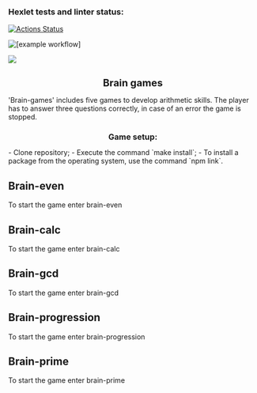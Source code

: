 ### Hexlet tests and linter status:

[![Actions Status](https://github.com/YuliaMisc/frontend-project-lvl1/workflows/hexlet-check/badge.svg)](https://github.com/YuliaMisc/frontend-project-lvl1/actions)

![[example workflow]](https://github.com/YuliaMisc/frontend-project-lvl1/actions/workflows/nodejs.yml/badge.svg)

<a href="https://codeclimate.com/github/YuliaMisc/frontend-project-lvl1"><img src="https://api.codeclimate.com/v1/badges/a99a88d28ad37a79dbf6/maintainability" /></a>

<h1 style='font-size: 20px;text-align: center;  font-weight: bold'>Brain games</h1>
'Brain-games' includes five games to develop arithmetic skills. The player has to answer three questions correctly, in case of an error the game is stopped.

<h2 style='font-size: 16px;text-align: center;  font-weight: bold'>Game setup:</h2>
- Clone repository;
- Execute the command `make install`;
- To install a package from the operating system, use the command `npm link`.

<h2>Brain-even</h2>
To start the game enter brain-even
<a href="https://asciinema.org/a/3i8MiBr055WOnSxwAJiHgsybJ" src="https://asciinema.org/a/3i8MiBr055WOnSxwAJiHgsybJ.svg"></a>

<h2>Brain-calc</h2>
To start the game enter brain-calc
<a href="https://asciinema.org/a/JovX5aEbv0Q03k9gVJz8ZOl9o" src="https://asciinema.org/a/JovX5aEbv0Q03k9gVJz8ZOl9o.svg"></a>

<h2>Brain-gcd</h2>
To start the game enter brain-gcd
<a href="https://asciinema.org/a/IlinWws3l60lkvtPDhK78oCjW" src="https://asciinema.org/a/IlinWws3l60lkvtPDhK78oCjW.svg"></a>

<h2>Brain-progression</h2>
To start the game enter brain-progression
<a href="https://asciinema.org/a/iRMX24e7rLNgWsQYYOZDOuos1" src="https://asciinema.org/a/iRMX24e7rLNgWsQYYOZDOuos1.svg"></a>

<h2>Brain-prime</h2>
To start the game enter brain-prime
<a href="https://asciinema.org/a/OHLNCOuTzqXQbBO8RjErP9keW" src="https://asciinema.org/a/OHLNCOuTzqXQbBO8RjErP9keW.svg"></a>
